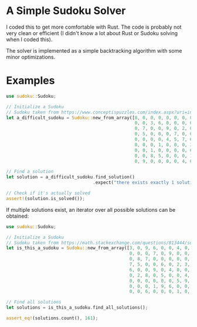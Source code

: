 # A Simple Sudoku Solver

I coded this to get more comfortable with Rust. The code is probably not very clean or
efficient (I didn't know a lot about Rust or Sudoku solving when I coded this).

The solver is implemented as a simple backtracking algorithm with some minor optimizations.

# Examples

```rust
use sudoku::Sudoku;

// Initialize a Sudoku
// Sudoku taken from https://www.conceptispuzzles.com/index.aspx?uri=info/article/424
let a_difficult_sudoku = Sudoku::new_from_array([8, 0, 0, 0, 0, 0, 0, 0, 0,
                                                 0, 0, 3, 6, 0, 0, 0, 0, 0,
                                                 0, 7, 0, 0, 9, 0, 2, 0, 0,
                                                 0, 5, 0, 0, 0, 7, 0, 0, 0,
                                                 0, 0, 0, 0, 4, 5, 7, 0, 0,
                                                 0, 0, 0, 1, 0, 0, 0, 3, 0,
                                                 0, 0, 1, 0, 0, 0, 0, 6, 8,
                                                 0, 0, 8, 5, 0, 0, 0, 1, 0,
                                                 0, 9, 0, 0, 0, 0, 4, 0, 0]);

// Find a solution
let solution = a_difficult_sudoku.find_solution()
                                 .expect("there exists exactly 1 solution");

// Check if it's actually solved
assert!(solution.is_solved());
```

If multiple solutions exist, an iterator over all possible solutions can be obtained:
```rust
use sudoku::Sudoku;

// Initialize a Sudoku
// Sudoku taken from https://math.stackexchange.com/questions/813444/sudoku-puzzle-with-exactly-3-solutions
let is_this_a_sudoku = Sudoku::new_from_array([3, 0, 9, 6, 0, 0, 4, 0, 0,
                                               0, 0, 0, 7, 0, 9, 0, 0, 0,
                                               0, 8, 7, 0, 0, 0, 0, 0, 0,
                                               7, 5, 0, 0, 6, 0, 2, 3, 0,
                                               6, 0, 0, 9, 0, 4, 0, 0, 8,
                                               0, 2, 8, 0, 5, 0, 0, 4, 1,
                                               0, 0, 0, 0, 0, 0, 5, 9, 0,
                                               0, 0, 0, 1, 9, 6, 0, 0, 7,
                                               0, 0, 6, 0, 0, 0, 1, 0, 4]);

// Find all solutions
let solutions = is_this_a_sudoku.find_all_solutions();

assert_eq!(solutions.count(), 161);
```
